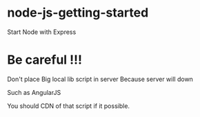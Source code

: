 # node-js-getting-started
Start Node with Express

# Be careful !!!
Don't place Big local lib script in server Because server will down

Such as AngularJS

You should CDN of that script if it possible.
